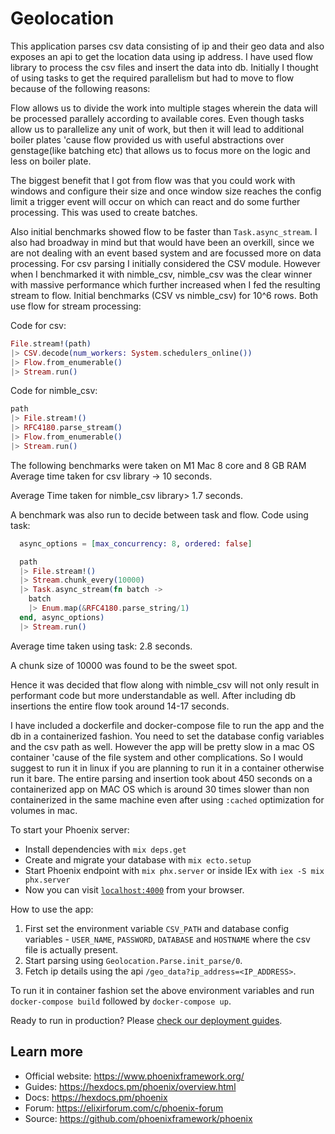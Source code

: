 # Geolocation
This application parses csv data consisting of ip and their geo data and also exposes an api to get the location data using ip address.
I have used flow library to process the csv files and insert the data into db.
Initially I thought of using tasks to get the required parallelism but had to move to flow because of the following reasons:

Flow allows us to divide the work into multiple stages wherein the data will be processed parallely according to available cores. Even though tasks allow us to parallelize any unit of work, but then it will lead to additional boiler plates 'cause 
flow provided us with useful abstractions over genstage(like batching etc) that allows us to focus more on the logic and less on boiler plate.

The biggest benefit that I got from flow was that you could work with windows and configure their size and once window size reaches the config limit a trigger event will occur on which can react and do some further processing. This was used to create batches.

Also initial benchmarks showed flow to be faster than `Task.async_stream`.
I also had broadway in mind but that would have been an overkill, since we are not dealing with an event based system
and are focussed more on data processing.
For csv parsing I initially considered the CSV module. However when I benchmarked it with nimble_csv, nimble_csv was the clear
winner with massive performance which further increased when I fed the resulting stream to flow.
Initial benchmarks (CSV vs nimble_csv) for 10^6 rows. Both use flow for stream processing:

Code for csv:
```elixir
File.stream!(path) 
|> CSV.decode(num_workers: System.schedulers_online()) 
|> Flow.from_enumerable() 
|> Stream.run()
```

Code for nimble_csv:
```elixir
path
|> File.stream!()
|> RFC4180.parse_stream()
|> Flow.from_enumerable()
|> Stream.run()
```
The following benchmarks were taken on M1 Mac 8 core and 8 GB RAM
Average time taken for csv library -> 10 seconds.

Average Time taken for nimble_csv library> 1.7 seconds.

A benchmark was also run to decide between task and flow.
Code using task:
```elixir
  async_options = [max_concurrency: 8, ordered: false]

  path
  |> File.stream!()
  |> Stream.chunk_every(10000)
  |> Task.async_stream(fn batch ->
    batch
    |> Enum.map(&RFC4180.parse_string/1)
  end, async_options)
  |> Stream.run()
```
Average time taken using task: 2.8 seconds. 

A chunk size of 10000 was found to be the sweet spot.

Hence it was decided that flow along with nimble_csv will not only result in performant code but more understandable as well. 
After including db insertions the entire flow took around 14-17 seconds.

I have included a dockerfile and docker-compose file to run the app and the db in a containerized fashion. You need to
set the database config variables and the csv path as well. However the app will be pretty slow in a mac OS container
'cause of the file system and other complications. So I would suggest to run it in linux if you are planning to run it in 
a container otherwise run it bare. 
The entire parsing and insertion took about 450 seconds on a containerized app on MAC OS which is around 30 times slower than
non containerized in the same machine even after using `:cached` optimization for volumes in mac.

To start your Phoenix server:

  * Install dependencies with `mix deps.get`
  * Create and migrate your database with `mix ecto.setup`
  * Start Phoenix endpoint with `mix phx.server` or inside IEx with `iex -S mix phx.server`
  * Now you can visit [`localhost:4000`](http://localhost:4000) from your browser.

How to use the app:
1. First set the environment variable `CSV_PATH` and database config variables - `USER_NAME`, `PASSWORD`, `DATABASE` and `HOSTNAME` where the csv file is actually present.
2. Start parsing using `Geolocation.Parse.init_parse/0`.
3. Fetch ip details using the api `/geo_data?ip_address=<IP_ADDRESS>`.


To run it in container fashion set the above environment variables and run `docker-compose build` followed by `docker-compose up`.


Ready to run in production? Please [check our deployment guides](https://hexdocs.pm/phoenix/deployment.html).

## Learn more

  * Official website: https://www.phoenixframework.org/
  * Guides: https://hexdocs.pm/phoenix/overview.html
  * Docs: https://hexdocs.pm/phoenix
  * Forum: https://elixirforum.com/c/phoenix-forum
  * Source: https://github.com/phoenixframework/phoenix
